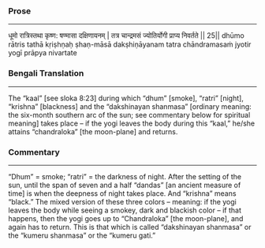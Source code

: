 ### Prose 
 --- 
धूमो रात्रिस्तथा कृष्ण: षण्मासा दक्षिणायनम् |
तत्र चान्द्रमसं ज्योतिर्योगी प्राप्य निवर्तते || 25||
dhūmo rātris tathā kṛiṣhṇaḥ ṣhaṇ-māsā dakṣhiṇāyanam
tatra chāndramasaṁ jyotir yogī prāpya nivartate

### Bengali Translation 
 --- 
The “kaal” [see sloka 8:23] during which “dhum” [smoke], “ratri” [night], “krishna” [blackness] and the “dakshinayan shanmasa” [ordinary meaning: the six-month southern arc of the sun; see commentary below for spiritual meaning] takes place – if the yogi leaves the body during this “kaal,” he/she attains “chandraloka” [the moon-plane] and returns.

### Commentary 
 --- 
“Dhum” = smoke; “ratri” = the darkness of night. After the setting of the sun, until the span of seven and a half “dandas” [an ancient measure of time] is when the deepness of night takes place. And “krishna” means “black.” The mixed version of these three colors – meaning: if the yogi leaves the body while seeing a smokey, dark and blackish color – if that happens, then the yogi goes up to “Chandraloka” [the moon-plane], and again has to return. This is that which is called “dakshinayan shanmasa” or the “kumeru shanmasa” or the “kumeru gati.” 
